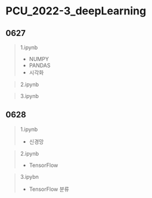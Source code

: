 # PCU_2022-3_deepLearning

## 0627

> 1.ipynb
> - NUMPY
> - PANDAS
> - 시각화

> 2.ipynb

> 3.ipynb

## 0628

> 1.ipynb
> - 신경망

> 2.ipynb
> - TensorFlow

> 3.ipybn
> - TensorFlow 분류
